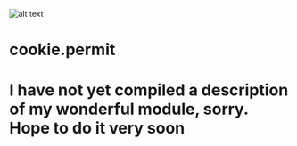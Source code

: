 ![alt text](https://komplaence.ru/img/thems/happy-face/3.jpg)
# cookie.permit
# I have not yet compiled a description of my wonderful module, sorry. Hope to do it very soon
